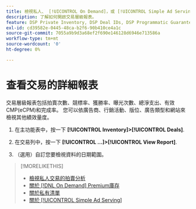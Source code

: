 ```yaml
---
title: 檢視私人、 [!UICONTROL On Demand]，或 [!UICONTROL Simple Ad Serving] 交易
description: 了解如何開啟交易層級報表。
feature: DSP Private Inventory, DSP Deal IDs, DSP Programmatic Guaranteed Deals, DSP On Demand Inventory, DSP Simple Ad Serving
exl-id: cd39582e-0445-48ca-b2f6-90b410ce4a1c
source-git-commit: 7055a9b9d3a68ef2f690e146128d6946e713586a
workflow-type: tm+mt
source-wordcount: '0'
ht-degree: 0%

---
```


# 查看交易的詳細報表

交易層級報表包括拍賣次數、競標率、獲勝率、曝光次數、總淨支出、有效CMP(eCPM)和完成率。 您可以依廣告商、行銷活動、版位、廣告類型和網站來檢視其他績效量度。

1. 在主功能表中，按一下 **[!UICONTROL Inventory]>[!UICONTROL Deals]**.

1. 在交易列中，按一下 **[!UICONTROL ...]>[!UICONTROL View Report]**.

1. （選用）自訂您要檢視資料的日期範圍。

>[!MORELIKETHIS]
>
>* [檢視私人交易的拍賣分析](/help/dsp/inventory/private-deal-auction-insights.md)
>* [關於 [!DNL On Demand] Premium庫存](on-demand-inventory-about.md)
>* [關於私有清單](private-inventory-about.md)
>* [關於 [!UICONTROL Simple Ad Serving]](simple-deal-about.md)

